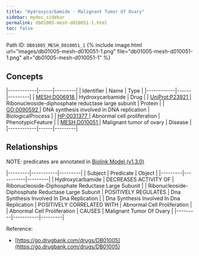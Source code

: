 ```yaml
---
title: "Hydroxycarbamide - Malignant Tumor Of Ovary"
sidebar: mydoc_sidebar
permalink: db01005-mesh-d010051-1.html
toc: false 
---
```



Path ID: `DB01005_MESH_D010051_1`
{% include image.html url="images/db01005-mesh-d010051-1.png" file="db01005-mesh-d010051-1.png" alt="db01005-mesh-d010051-1" %}

## Concepts

|------------|------|---------|
| Identifier | Name | Type    |
|------------|------|---------|
| <a href="https://identifiers.org/MESH:D006918">MESH:D006918 </a> | Hydroxycarbamide | Drug |
| <a href="https://identifiers.org/UniProt:P23921">UniProt:P23921 </a> | Ribonucleoside-diphosphate reductase large subunit | Protein |
| <a href="https://identifiers.org/GO:0090592">GO:0090592 </a> | DNA synthesis involved in DNA replication | BiologicalProcess |
| <a href="https://identifiers.org/HP:0031377">HP:0031377 </a> | Abnormal cell proliferation | PhenotypicFeature |
| <a href="https://identifiers.org/MESH:D010051">MESH:D010051 </a> | Malignant tumor of ovary | Disease |
|------------|------|---------|

## Relationships


NOTE: predicates are annotated in <a href="https://github.com/biolink/biolink-model/releases/tag/v1.3.0">Biolink Model (v1.3.0)</a>

|---------|-----------|---------|
| Subject | Predicate | Object  |
|---------|-----------|---------|
| Hydroxycarbamide | DECREASES ACTIVITY OF | Ribonucleoside-Diphosphate Reductase Large Subunit |
| Ribonucleoside-Diphosphate Reductase Large Subunit | POSITIVELY REGULATES | Dna Synthesis Involved In Dna Replication |
| Dna Synthesis Involved In Dna Replication | POSITIVELY CORRELATED WITH | Abnormal Cell Proliferation |
| Abnormal Cell Proliferation | CAUSES | Malignant Tumor Of Ovary |
|---------|-----------|---------|

Reference: 
  - [https://go.drugbank.com/drugs/DB01005](https://go.drugbank.com/drugs/DB01005)
